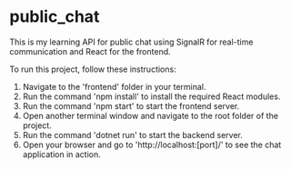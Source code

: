 # public_chat

This is my learning API for public chat using SignalR for real-time communication and React for the frontend.

To run this project, follow these instructions:
1. Navigate to the 'frontend' folder in your terminal.
2. Run the command 'npm install' to install the required React modules.
3. Run the command 'npm start' to start the frontend server.
4. Open another terminal window and navigate to the root folder of the project.
5. Run the command 'dotnet run' to start the backend server.
6. Open your browser and go to 'http://localhost:[port]/' to see the chat application in action.
